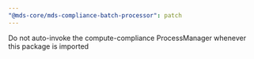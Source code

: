 ```yaml
---
"@mds-core/mds-compliance-batch-processor": patch
---
```


Do not auto-invoke the compute-compliance ProcessManager whenever this package is imported
